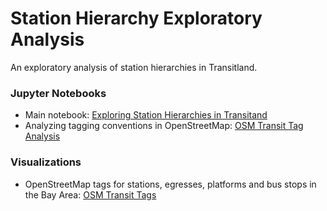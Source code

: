 # Station Hierarchy Exploratory Analysis
An exploratory analysis of station hierarchies in Transitland.

### Jupyter Notebooks
- Main notebook: [Exploring Station Hierarchies in Transitand](http://nbviewer.jupyter.org/github/transitland/station-hierarchy-exploratory-analysis/blob/master/notebooks/Station_Hierarchies.ipynb)
- Analyzing tagging conventions in OpenStreetMap: [OSM Transit Tag Analysis](http://nbviewer.jupyter.org/github/transitland/station-hierarchy-exploratory-analysis/blob/master/notebooks/OSM_Transit_Tag_Analysis.ipynb)

### Visualizations
- OpenStreetMap tags for stations, egresses, platforms and bus stops in the Bay Area: [OSM Transit Tags](https://transitland.github.io/station-hierarchy-exploratory-analysis/tables/OSM_tags.html)
